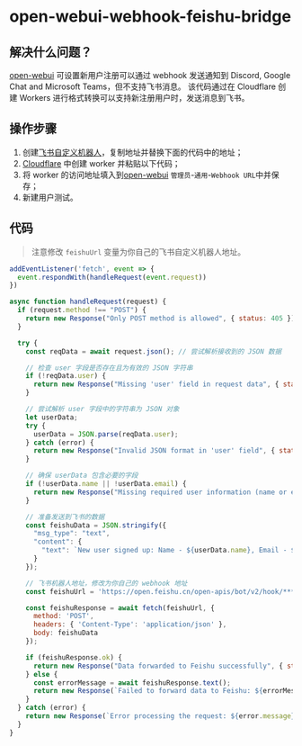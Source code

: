 # open-webui-webhook-feishu-bridge
## 解决什么问题？
[open-webui]([url](https://github.com/open-webui/open-webui)) 可设置新用户注册可以通过 webhook 发送通知到 Discord, Google Chat and Microsoft Teams，但不支持飞书消息。
该代码通过在 Cloudflare 创建 Workers 进行格式转换可以支持新注册用户时，发送消息到飞书。
## 操作步骤
1. 创建[飞书自定义机器人](https://open.feishu.cn/document/client-docs/bot-v3/add-custom-bot#461aa643)，复制地址并替换下面的代码中的地址；
2. [Cloudflare](dash.cloudflare.com) 中创建 worker 并粘贴以下代码；
3. 将 worker 的访问地址填入到[open-webui]([url](https://github.com/open-webui/open-webui)) ```管理员```-```通用```-```Webhook URL```中并保存；
4. 新建用户测试。

## 代码
> 注意修改 ```feishuUrl``` 变量为你自己的飞书自定义机器人地址。
```javascript
addEventListener('fetch', event => {
  event.respondWith(handleRequest(event.request))
})

async function handleRequest(request) {
  if (request.method !== "POST") {
    return new Response("Only POST method is allowed", { status: 405 });
  }

  try {
    const reqData = await request.json(); // 尝试解析接收到的 JSON 数据

    // 检查 user 字段是否存在且为有效的 JSON 字符串
    if (!reqData.user) {
      return new Response("Missing 'user' field in request data", { status: 400 });
    }

    // 尝试解析 user 字段中的字符串为 JSON 对象
    let userData;
    try {
      userData = JSON.parse(reqData.user);
    } catch (error) {
      return new Response("Invalid JSON format in 'user' field", { status: 400 });
    }

    // 确保 userData 包含必要的字段
    if (!userData.name || !userData.email) {
      return new Response("Missing required user information (name or email)", { status: 400 });
    }

    // 准备发送到飞书的数据
    const feishuData = JSON.stringify({
      "msg_type": "text",
      "content": {
        "text": `New user signed up: Name - ${userData.name}, Email - ${userData.email}`
      }
    });

    // 飞书机器人地址，修改为你自己的 webhook 地址
    const feishuUrl = 'https://open.feishu.cn/open-apis/bot/v2/hook/**************';

    const feishuResponse = await fetch(feishuUrl, {
      method: 'POST',
      headers: { 'Content-Type': 'application/json' },
      body: feishuData
    });

    if (feishuResponse.ok) {
      return new Response("Data forwarded to Feishu successfully", { status: 200 });
    } else {
      const errorMessage = await feishuResponse.text();
      return new Response(`Failed to forward data to Feishu: ${errorMessage}`, { status: 500 });
    }
  } catch (error) {
    return new Response(`Error processing the request: ${error.message}`, { status: 500 });
  }
}
```
